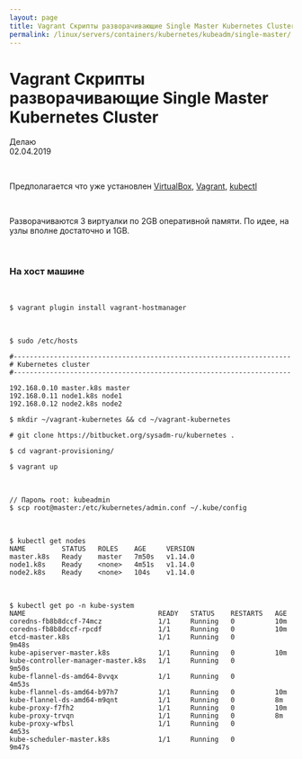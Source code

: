 ```yaml
---
layout: page
title: Vagrant Скрипты разворачивающие Single Master Kubernetes Cluster
permalink: /linux/servers/containers/kubernetes/kubeadm/single-master/
---
```


# Vagrant Скрипты разворачивающие Single Master Kubernetes Cluster

Делаю  
02.04.2019

<br/>

Предполагается что уже установлен <a href="/linux/servers/virtual/virtualbox/install/">VirtualBox</a>, <a href="/linux/servers/virtual/vagrant/install/ubuntu/">Vagrant</a>, <a href="/linux/servers/containers/kubernetes/install/">kubectl</a>

<br/>

Разворачиваются 3 виртуалки по 2GB оперативной памяти. По идее, на узлы вполне достаточно и 1GB.

<br/>

### На хост машине

<br/>

    $ vagrant plugin install vagrant-hostmanager

<br/>

    $ sudo /etc/hosts

```
#---------------------------------------------------------------------
# Kubernetes cluster
#---------------------------------------------------------------------

192.168.0.10 master.k8s master
192.168.0.11 node1.k8s node1
192.168.0.12 node2.k8s node2
```

    $ mkdir ~/vagrant-kubernetes && cd ~/vagrant-kubernetes

    # git clone https://bitbucket.org/sysadm-ru/kubernetes .

    $ cd vagrant-provisioning/

    $ vagrant up

<br/>

    // Пароль root: kubeadmin
    $ scp root@master:/etc/kubernetes/admin.conf ~/.kube/config

<br/>

    $ kubectl get nodes
    NAME         STATUS   ROLES    AGE     VERSION
    master.k8s   Ready    master   7m50s   v1.14.0
    node1.k8s    Ready    <none>   4m51s   v1.14.0
    node2.k8s    Ready    <none>   104s    v1.14.0

<br/>

    $ kubectl get po -n kube-system
    NAME                                 READY   STATUS    RESTARTS   AGE
    coredns-fb8b8dccf-74mcz              1/1     Running   0          10m
    coredns-fb8b8dccf-rpcdf              1/1     Running   0          10m
    etcd-master.k8s                      1/1     Running   0          9m48s
    kube-apiserver-master.k8s            1/1     Running   0          10m
    kube-controller-manager-master.k8s   1/1     Running   0          9m50s
    kube-flannel-ds-amd64-8vvqx          1/1     Running   0          4m53s
    kube-flannel-ds-amd64-b97h7          1/1     Running   0          10m
    kube-flannel-ds-amd64-m9qnt          1/1     Running   0          8m
    kube-proxy-f7fh2                     1/1     Running   0          10m
    kube-proxy-trvqn                     1/1     Running   0          8m
    kube-proxy-wfbsl                     1/1     Running   0          4m53s
    kube-scheduler-master.k8s            1/1     Running   0          9m47s
